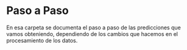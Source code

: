 # Paso a Paso

En esa carpeta se documenta el paso a paso de las predicciones que vamos obteniendo, dependiendo de los cambios que hacemos en el procesamiento de los datos.